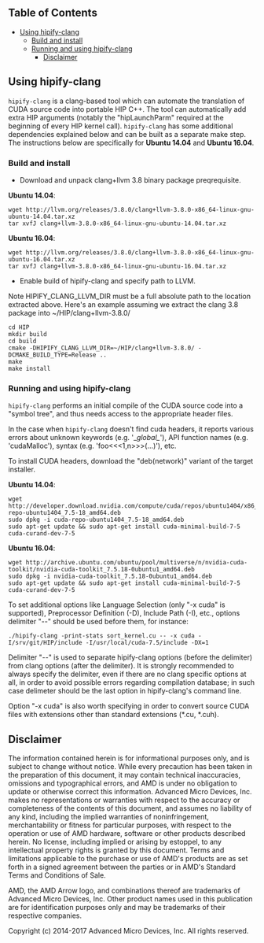 ## Table of Contents

<!-- toc -->

- [Using hipify-clang](#using-hipify-clang)
  * [Build and install](#build-and-install)
  * [Running and using hipify-clang](#running-and-using-hipify-clang)
    + [Disclaimer](#disclaimer)

<!-- tocstop -->

## Using hipify-clang

`hipify-clang` is a clang-based tool which can automate the translation of CUDA source code into portable HIP C++.
The tool can automatically add extra HIP arguments (notably the "hipLaunchParm" required at the beginning of every HIP kernel call).
`hipify-clang` has some additional dependencies explained below and can be built as a separate make step. The instructions below are specifically for **Ubuntu 14.04** and **Ubuntu 16.04**.

### Build and install

- Download and unpack clang+llvm 3.8 binary package preqrequisite.

**Ubuntu 14.04**:
```shell
wget http://llvm.org/releases/3.8.0/clang+llvm-3.8.0-x86_64-linux-gnu-ubuntu-14.04.tar.xz
tar xvfJ clang+llvm-3.8.0-x86_64-linux-gnu-ubuntu-14.04.tar.xz
```
**Ubuntu 16.04**:
```shell
wget http://llvm.org/releases/3.8.0/clang+llvm-3.8.0-x86_64-linux-gnu-ubuntu-16.04.tar.xz
tar xvfJ clang+llvm-3.8.0-x86_64-linux-gnu-ubuntu-16.04.tar.xz
```

- Enable build of hipify-clang and specify path to LLVM.

Note HIPIFY_CLANG_LLVM_DIR must be a full absolute path to the location extracted above. Here's an example assuming we extract the clang 3.8 package into ~/HIP/clang+llvm-3.8.0/
```shell
cd HIP
mkdir build
cd build
cmake -DHIPIFY_CLANG_LLVM_DIR=~/HIP/clang+llvm-3.8.0/ -DCMAKE_BUILD_TYPE=Release ..
make
make install
```

### Running and using hipify-clang

`hipify-clang` performs an initial compile of the CUDA source code into a "symbol tree", and thus needs access to the appropriate header files.

In the case when `hipify-clang` doesn't find cuda headers, it reports various errors about unknown keywords (e.g. '\__global\__'), API function names (e.g. 'cudaMalloc'), syntax (e.g. 'foo<<<1,n>>>(...)'), etc.

To install CUDA headers, download the "deb(network)" variant of the target installer.

**Ubuntu 14.04**:
```shell
wget http://developer.download.nvidia.com/compute/cuda/repos/ubuntu1404/x86_64/cuda-repo-ubuntu1404_7.5-18_amd64.deb
sudo dpkg -i cuda-repo-ubuntu1404_7.5-18_amd64.deb
sudo apt-get update && sudo apt-get install cuda-minimal-build-7-5 cuda-curand-dev-7-5
```
**Ubuntu 16.04**:
```shell
wget http://archive.ubuntu.com/ubuntu/pool/multiverse/n/nvidia-cuda-toolkit/nvidia-cuda-toolkit_7.5.18-0ubuntu1_amd64.deb
sudo dpkg -i nvidia-cuda-toolkit_7.5.18-0ubuntu1_amd64.deb
sudo apt-get update && sudo apt-get install cuda-minimal-build-7-5 cuda-curand-dev-7-5
```
To set additional options like Language Selection (only "-x cuda" is supported), Preprocessor Definition (-D), Include Path (-I), etc., options delimiter "--" should be used before them, for instance:

```shell
./hipify-clang -print-stats sort_kernel.cu -- -x cuda -I/srv/git/HIP/include -I/usr/local/cuda-7.5/include -DX=1
```

Delimiter "--" is used to separate hipify-clang options (before the delimiter) from clang options (after the delimiter). It is strongly recommended to always specify the delimiter, even if there are no clang specific options at all, in order to avoid possible errors regarding compilation database; in such case delimeter should be the last option in hipify-clang's command line.

Option "-x cuda" is also worth specifying in order to convert source CUDA files with extensions other than standard extensions (*.cu, *.cuh).

## Disclaimer

The information contained herein is for informational purposes only, and is subject to change without notice. While every precaution has been taken in the preparation of this document, it may contain technical inaccuracies, omissions and typographical errors, and AMD is under no obligation to update or otherwise correct this information. Advanced Micro Devices, Inc. makes no representations or warranties with respect to the accuracy or completeness of the contents of this document, and assumes no liability of any kind, including the implied warranties of noninfringement, merchantability or fitness for particular purposes, with respect to the operation or use of AMD hardware, software or other products described herein. No license, including implied or arising by estoppel, to any intellectual property rights is granted by this document. Terms and limitations applicable to the purchase or use of AMD's products are as set forth in a signed agreement between the parties or in AMD's Standard Terms and Conditions of Sale.

AMD, the AMD Arrow logo, and combinations thereof are trademarks of Advanced Micro Devices, Inc. Other product names used in this publication are for identification purposes only and may be trademarks of their respective companies.

Copyright (c) 2014-2017 Advanced Micro Devices, Inc. All rights reserved.

